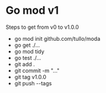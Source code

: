 # Go mod v1

Steps to get from v0 to v1.0.0

* go mod init github.com/tullo/moda
* go get ./...
* go mod tidy
* go test ./...
* git add .
* git commit -m "..."
* git tag v1.0.0
* git push --tags
